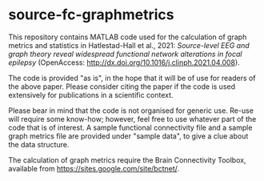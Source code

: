 # source-fc-graphmetrics
This repository contains MATLAB code used for the calculation of graph metrics and statistics in Hatlestad-Hall et al., 2021: *Source-level EEG and graph theory reveal widespread functional network alterations in focal epilepsy* (OpenAccess: <http://dx.doi.org/10.1016/j.clinph.2021.04.008>).



The code is provided "as is", in the hope that it will be of use for readers of the above paper. Please consider citing the paper if the code is used extensively for publications in a scientific context.



Please bear in mind that the code is not organised for generic use. Re-use will require some know-how; however, feel free to use whatever part of the code that is of interest. A sample functional connectivity file and a sample graph metrics file are provided under "sample data", to give a clue about the data structure.



The calculation of graph metrics require the Brain Connectivity Toolbox, available from <https://sites.google.com/site/bctnet/>.

